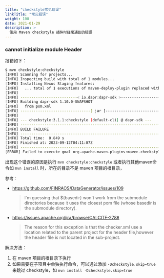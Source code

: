 ```yaml
---
title: "checkstyle常见错误"
linkTitle: "常见错误"
weight: 100
date: 2021-01-29
description: >
  使用 Maven checkstyle 插件时经常遇到的错误
---
```




### cannot initialize module Header

报错如下：

```bash
$ mvn checkstyle:checkstyle   
[INFO] Scanning for projects...
[INFO] Inspecting build with total of 1 modules...
[INFO] Installing Nexus Staging features:
[INFO]   ... total of 1 executions of maven-deploy-plugin replaced with nexus-staging-maven-plugin
[INFO] 
[INFO] --------------------------< io.dapr:dapr-sdk >--------------------------
[INFO] Building dapr-sdk 1.10.0-SNAPSHOT
[INFO]   from pom.xml
[INFO] --------------------------------[ jar ]---------------------------------
[INFO] 
[INFO] --- checkstyle:3.1.1:checkstyle (default-cli) @ dapr-sdk ---
[INFO] ------------------------------------------------------------------------
[INFO] BUILD FAILURE
[INFO] ------------------------------------------------------------------------
[INFO] Total time:  0.849 s
[INFO] Finished at: 2023-09-12T04:11:07Z
[INFO] ------------------------------------------------------------------------
[ERROR] Failed to execute goal org.apache.maven.plugins:maven-checkstyle-plugin:3.1.1:checkstyle (default-cli) on project dapr-sdk: An error has occurred in Checkstyle report generation.: Failed during checkstyle configuration: cannot initialize module RegexpHeader - illegal value '.java_header' for property 'headerFile': com.puppycrawl.tools.checkstyle.api.CheckstyleException: Unable to find: .java_header -> [Help 1]
```

出现这个错误的原因是执行 `mvn checkstyle:checkstyle` 或者执行其他maven命令如 `mvn install` 时，所在的目录不是 maven 项目的根目录，

参考：

- https://github.com/FINRAOS/DataGenerator/issues/109

  > I'm guessing that ${basedir} won't work from the submodule directories because it uses the closest pom file (whose basedir is the submodule directory).
  
- https://issues.apache.org/jira/browse/CALCITE-2788

  > The reason for this exception is that the checker.xml use a location related to the parent project for the header file,however the header file is not located in the sub-project.

解决方法： 

1. 在 maven 项目的根目录下执行
2. 如果需要在子项目中单独执行命令，可以通过添加 `-Dcheckstyle.skip=true` 来跳过 checkstyle，如 `mvn install -Dcheckstyle.skip=true`
